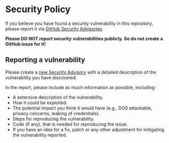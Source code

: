 # Security Policy

If you believe you have found a security vulnerability in this repository,
please report it via [GitHub Security Advisories](https://github.com/brenner-tobias/addon-cloudflared/security/advisories).

**Please DO NOT report security vulnerabilities publicly. So
do not create a GitHub issue for it!**

## Reporting a vulnerability

Please create a [new Security Advisory](https://github.com/brenner-tobias/addon-cloudflared/security/advisories/new)
with a  detailed description of the vulnerability you have discovered.

In the report, please include as much information as possible, including:

- A extensive description of the vulnerability.
- How it could be exploited.
- The potential impact you think it would have (e.g., DOS attackable, privacy
  concerns, leaking of credentials).
- Steps for reproducing the vulnerability.
- Code (if any), that is needed for reproducing the issue.
- If you have an idea for a fix, patch or any other adjustment for mitigating
  the vulnerability reported.

